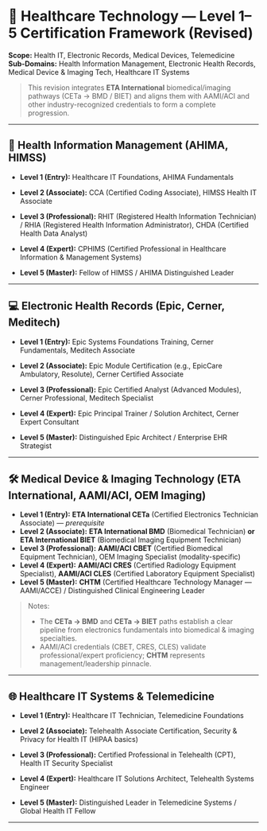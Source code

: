 # 🏥 Healthcare Technology — Level 1–5 Certification Framework (Revised)

**Scope:** Health IT, Electronic Records, Medical Devices, Telemedicine  
**Sub-Domains:** Health Information Management, Electronic Health Records, Medical Device & Imaging Tech, Healthcare IT Systems  

> This revision integrates **ETA International** biomedical/imaging pathways (CETa → BMD / BIET) and aligns them with
> AAMI/ACI and other industry-recognized credentials to form a complete progression.

---

## 📑 Health Information Management (AHIMA, HIMSS)
- **Level 1 (Entry):** Healthcare IT Foundations, AHIMA Fundamentals

- **Level 2 (Associate):** CCA (Certified Coding Associate), HIMSS Health IT Associate

- **Level 3 (Professional):** RHIT (Registered Health Information Technician) / RHIA (Registered Health Information Administrator), CHDA (Certified Health Data Analyst)

- **Level 4 (Expert):** CPHIMS (Certified Professional in Healthcare Information & Management Systems)

- **Level 5 (Master):** Fellow of HIMSS / AHIMA Distinguished Leader

---

## 💻 Electronic Health Records (Epic, Cerner, Meditech)
- **Level 1 (Entry):** Epic Systems Foundations Training, Cerner Fundamentals, Meditech Associate

- **Level 2 (Associate):** Epic Module Certification (e.g., EpicCare Ambulatory, Resolute), Cerner Certified Associate

- **Level 3 (Professional):** Epic Certified Analyst (Advanced Modules), Cerner Professional, Meditech Specialist

- **Level 4 (Expert):** Epic Principal Trainer / Solution Architect, Cerner Expert Consultant

- **Level 5 (Master):** Distinguished Epic Architect / Enterprise EHR Strategist

---

## 🛠️ Medical Device & Imaging Technology (ETA International, AAMI/ACI, OEM Imaging)
- **Level 1 (Entry):** **ETA International CETa** (Certified Electronics Technician Associate) — *prerequisite*
- **Level 2 (Associate):** **ETA International BMD** (Biomedical Technician) **or** **ETA International BIET** (Biomedical Imaging Equipment Technician)
- **Level 3 (Professional):** **AAMI/ACI CBET** (Certified Biomedical Equipment Technician), OEM Imaging Specialist (modality-specific)
- **Level 4 (Expert):** **AAMI/ACI CRES** (Certified Radiology Equipment Specialist), **AAMI/ACI CLES** (Certified Laboratory Equipment Specialist)
- **Level 5 (Master):** **CHTM** (Certified Healthcare Technology Manager — AAMI/ACCE) / Distinguished Clinical Engineering Leader

> Notes:
> - The **CETa → BMD** and **CETa → BIET** paths establish a clear pipeline from electronics fundamentals into biomedical & imaging specialties.
> - AAMI/ACI credentials (CBET, CRES, CLES) validate professional/expert proficiency; **CHTM** represents management/leadership pinnacle.

---

## 🌐 Healthcare IT Systems & Telemedicine
- **Level 1 (Entry):** Healthcare IT Technician, Telemedicine Foundations

- **Level 2 (Associate):** Telehealth Associate Certification, Security & Privacy for Health IT (HIPAA basics)

- **Level 3 (Professional):** Certified Professional in Telehealth (CPT), Health IT Security Specialist

- **Level 4 (Expert):** Healthcare IT Solutions Architect, Telehealth Systems Engineer

- **Level 5 (Master):** Distinguished Leader in Telemedicine Systems / Global Health IT Fellow

---
